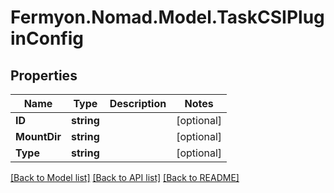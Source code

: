 # Fermyon.Nomad.Model.TaskCSIPluginConfig

## Properties

Name | Type | Description | Notes
------------ | ------------- | ------------- | -------------
**ID** | **string** |  | [optional] 
**MountDir** | **string** |  | [optional] 
**Type** | **string** |  | [optional] 

[[Back to Model list]](../README.md#documentation-for-models) [[Back to API list]](../README.md#documentation-for-api-endpoints) [[Back to README]](../README.md)

